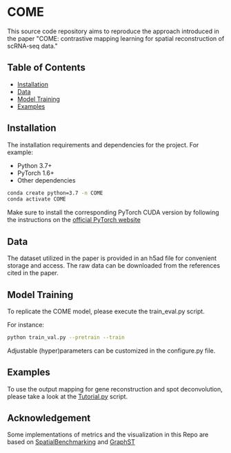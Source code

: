 # COME

This source code repository aims to reproduce the approach introduced in the paper "COME: contrastive mapping learning for spatial reconstruction of scRNA-seq data."

## Table of Contents

- [Installation](#installation)
- [Data](#data)
- [Model Training](#modeltraining)
- [Examples](#examples)


## Installation

The installation requirements and dependencies for the project. For example:

- Python 3.7+
- PyTorch 1.6+
- Other dependencies

```bash
conda create python=3.7 -n COME
conda activate COME
```
Make sure to install the corresponding PyTorch CUDA version by following the instructions on the [official PyTorch website](https://pytorch.org/get-started/locally/)

## Data

The dataset utilized in the paper is provided in an h5ad file for convenient storage and access. The raw data can be downloaded from the references cited in the paper.

## Model Training
To replicate the COME model, please execute the train_eval.py script.

For instance: 
```bash
python train_val.py --pretrain --train
```
Adjustable (hyper)parameters can be customized in the configure.py file.


## Examples

To use the output mapping for gene reconstruction and spot deconvolution, please take a look at the [Tutorial.py](https://github.com/cindyway/COME/blob/main/Tutorial.ipynb) script.

## Acknowledgement
Some implementations of metrics and the visualization in this Repo are based on [SpatialBenchmarking](https://github.com/QuKunLab/SpatialBenchmarking) and [GraphST](https://github.com/JinmiaoChenLab/GraphST)



